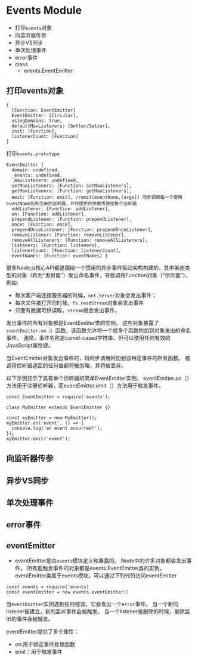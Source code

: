 # Events Module
- 打印`events`对象
- 向监听器传参
- 异步VS同步
- 单次处理事件
- error事件
- class
    - events.EventEmitter

## 打印events对象
```
{
  [Function: EventEmitter]
  EventEmitter: [Circular],
  usingDomains: true,
  defaultMaxListeners: [Getter/Setter],
  init: [Function],
  listenerCount: [Function] 
}
```
打印`events.prototype`

```
EventEmitter {
  domain: undefined,
  _events: undefined,
  _maxListeners: undefined,
  setMaxListeners: [Function: setMaxListeners],
  getMaxListeners: [Function: getMaxListeners],
  emit: [Function: emit], //emit(eventName,[args]) 同步调用每一个使用eventName名称注册的监听器，并将提供的参数传递给每个监听器   
  addListener: [Function: addListener],
  on: [Function: addListener],
  prependListener: [Function: prependListener],
  once: [Function: once],
  prependOnceListener: [Function: prependOnceListener],
  removeListener: [Function: removeListener],
  removeAllListeners: [Function: removeAllListeners],
  listeners: [Function: listeners],
  listenerCount: [Function: listenerCount],
  eventNames: [Function: eventNames] }
```
很多Node.js核心API都是围绕一个惯用的异步事件驱动架构构建的，其中某些类型的对象（称为“发射器”）发出命名事件，导致调用Function对象（“侦听器”）。例如:

- 每次客户端连接服务器的时候，`net.Server`对象会发出事件；
- 每次文件被打开的时候，`fs.readStream`对象会发出事件
- 只要有数据可供读取，`stream`就会发出事件。

发出事件的所有对象都是EventEmitter类的实例。 这些对象暴露了`eventEmitter.on（）`函数，该函数允许将一个或多个函数附加到对象发出的命名事件。 通常，事件名称是camel-cased字符串，但可以使用任何有效的JavaScript属性键。

当EventEmitter对象发出事件时，将同步调用附加到该特定事件的所有函数。 被调用侦听器返回的任何值都将被忽略，并将被丢弃。

以下示例显示了具有单个侦听器的简单EventEmitter实例。 eventEmitter.on（）方法用于注册侦听器，而eventEmitter.emit（）方法用于触发事件。

```
const EventEmitter = require('events');

class MyEmitter extends EventEmitter {}

const myEmitter = new MyEmitter();
myEmitter.on('event', () => {
  console.log('an event occurred!');
});
myEmitter.emit('event');
```
## 向监听器传参
## 异步VS同步
## 单次处理事件
## error事件
## eventEmitter
- eventEmitter是由`events`模块定义和暴露的。
Node中的许多对象都会发出事件。
所有能触发事件的对象都是events.EventEmitter类的实例。
eventEmitter类属于events模块。可以通过下列代码访问eventEmitter
```
const events = require('events)
const eventEmitter = new events.eventEmitter()
```
当`eventEmitter`实例遇到任何错误，它会发出一个`error`事件。
当一个新的listener被建立，新的监听事件会被触发。
当一个listener被删除的时候，删除监听的事件会被触发。

eventEmitter提供了多个属性：
- on:用于绑定事件处理函数
- emit：用于触发事件